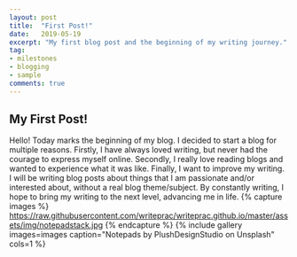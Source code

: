 ```yaml
---
layout: post
title:  "First Post!"
date:   2019-05-19
excerpt: "My first blog post and the beginning of my writing journey."
tag:
- milestones
- blogging
- sample
comments: true
---
```


## My First Post!

Hello! Today marks the beginning of my blog. I decided to start a blog for multiple reasons. Firstly, I have always loved writing, but never had the courage to express myself online. Secondly, I really love reading blogs and wanted to experience what it was like. Finally, I want to improve my writing. I will be writing blog posts about things that I am passionate and/or interested about, without a real blog theme/subject. By constantly writing, I hope to bring my writing to the next level, advancing me in life.
{% capture images %}
    https://raw.githubusercontent.com/writeprac/writeprac.github.io/master/assets/img/notepadstack.jpg
{% endcapture %}
{% include gallery images=images caption="Notepads by PlushDesignStudio on Unsplash" cols=1 %}
